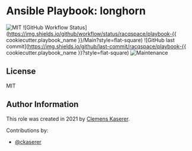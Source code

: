 # Ansible Playbook: longhorn

![MIT](https://img.shields.io/badge/license-MIT-brightgreen.svg?style=flat-square)
![GitHub Workflow Status](https://img.shields.io/github/workflow/status/racqspace/playbook-{{ cookiecutter.playbook_name }}/Main?style=flat-square)
![GitHub last commit](https://img.shields.io/github/last-commit/racqspace/playbook-{{ cookiecutter.playbook_name }}?style=flat-square)
![Maintenance](https://img.shields.io/maintenance/yes/2022?style=flat-square)

<!-- ADD Description here --> 

## License

MIT

## Author Information

This role was created in 2021 by [Clemens Kaserer](https://www.ckaserer.dev/).

Contributions by:

- [@ckaserer](https://github.com/ckaserer)
